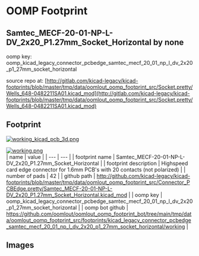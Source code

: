 # OOMP Footprint  
## Samtec_MECF-20-01-NP-L-DV_2x20_P1.27mm_Socket_Horizontal  by none  
  
oomp key: oomp_kicad_legacy_connector_pcbedge_samtec_mecf_20_01_np_l_dv_2x20_p1_27mm_socket_horizontal  
  
source repo at: [http://gitlab.com/kicad-legacy/kicad-footprints/blob/master/tmp/data/oomlout_oomp_footprint_src/Socket.pretty/Wells_648-0482211SA01.kicad_mod](http://gitlab.com/kicad-legacy/kicad-footprints/blob/master/tmp/data/oomlout_oomp_footprint_src/Socket.pretty/Wells_648-0482211SA01.kicad_mod)  
## Footprint  
  
[![working_kicad_pcb_3d.png](working_kicad_pcb_3d_600.png)](working_kicad_pcb_3d.png)  
  
[![working.png](working_600.png)](working.png)  
| name | value | 
| --- | --- | 
| footprint name | Samtec_MECF-20-01-NP-L-DV_2x20_P1.27mm_Socket_Horizontal | 
| footprint description | Highspeed card edge connector for 1.6mm PCB's with 20 contacts (not polarized) | 
| number of pads | 42 | 
| github path | http://github.com/kicad-legacy/kicad-footprints/blob/master/tmp/data/oomlout_oomp_footprint_src/Connector_PCBEdge.pretty/Samtec_MECF-20-01-NP-L-DV_2x20_P1.27mm_Socket_Horizontal.kicad_mod | 
| oomp key | oomp_kicad_legacy_connector_pcbedge_samtec_mecf_20_01_np_l_dv_2x20_p1_27mm_socket_horizontal | 
| oomp bot github | https://github.com/oomlout/oomlout_oomp_footprint_bot/tree/main/tmp/data/oomlout_oomp_footprint_src/footprints/kicad_legacy_connector_pcbedge_samtec_mecf_20_01_np_l_dv_2x20_p1_27mm_socket_horizontal/working | 
## Images  
